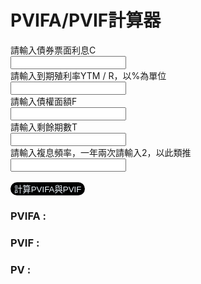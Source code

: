 <h1>PVIFA/PVIF計算器</h1>  
<label for="C">請輸入債券票面利息C</label><br>
<input type="number" id="C"><br>
<label for="YTM">請輸入到期殖利率YTM / R，以%為單位</label><br>
<input type="number" id="YTM"><br>
<label for="F">請輸入債權面額F</label><br>
<input type="number" id="F"><br>
<label for="T">請輸入剩餘期數T</label><br>
<input type="number" id="T"><br>
<label for="Times">請輸入複息頻率，一年兩次請輸入2，以此類推</label><br>
<input type="number" id="Times"><br>
<br>
<button onclick="cal()">計算PVIFA與PVIF</button>
<h3>PVIFA : <span id="PVIFAresult"></span></h3>
<h3>PVIF : <span id="PVIFresult"></span></h3>
<h3>PV : <span id="PVresult"></span></h3>
<script>
    function cal(){
        const c=parseFloat(document.getElementById("C").value);
        const ytm=parseFloat(document.getElementById("YTM").value);
        const f=parseFloat(document.getElementById("F").value);
        const t=parseFloat(document.getElementById("T").value);
        const times=parseFloat(document.getElementById("Times").value);

        if(!isNaN(c)&&!isNaN(ytm)&&!isNaN(f)&&!isNaN(t)&&!isNaN(times)){
            const pvifa=(1-(1+((ytm/times)/100))**-t)/((ytm/times)/100);
            const pvif=((1+((ytm/times)/100))**-t);
            const pv=c*pvifa+f*pvif;
            document.getElementById("PVIFAresult").textContent=pvifa;
            document.getElementById("PVIFresult").textContent=pvif;
            document.getElementById("PVresult").textContent=pv;
        }
        else{
            document.getElementById("PVIFAresult").textContent="請輸入有效的數字";
            document.getElementById("PVIFresult").textContent="請輸入有效的數字";
            document.getElementById("PVresult").textContent="請輸入有效的數字";

        }
    }
</script>
<style>
    button{
        color:aliceblue;
        background-color: black;
        border-radius: 30px;
        border-style: none;

    }
    button:hover{
        background-color: rgb(46, 46, 46);
    }
    button:active{
        background-color: rgb(126, 124, 124);
    }

</style>
